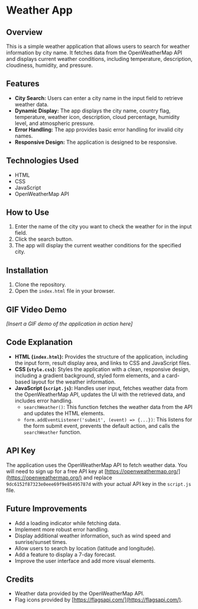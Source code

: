 # Weather App

## Overview

This is a simple weather application that allows users to search for weather information by city name. It fetches data from the OpenWeatherMap API and displays current weather conditions, including temperature, description, cloudiness, humidity, and pressure.

## Features

* **City Search:** Users can enter a city name in the input field to retrieve weather data.
* **Dynamic Display:** The app displays the city name, country flag, temperature, weather icon, description, cloud percentage, humidity level, and atmospheric pressure.
* **Error Handling:** The app provides basic error handling for invalid city names.
* **Responsive Design:** The application is designed to be responsive.

## Technologies Used

* HTML
* CSS
* JavaScript
* OpenWeatherMap API

## How to Use

1.  Enter the name of the city you want to check the weather for in the input field.
2.  Click the search button.
3.  The app will display the current weather conditions for the specified city.

## Installation

1.  Clone the repository.
2.  Open the `index.html` file in your browser.

##  GIF Video Demo

*[Insert a GIF demo of the application in action here]*

##  Code Explanation

* **HTML (`index.html`):** Provides the structure of the application, including the input form, result display area, and links to CSS and JavaScript files.
* **CSS (`style.css`):** Styles the application with a clean, responsive design, including a gradient background, styled form elements, and a card-based layout for the weather information.
* **JavaScript (`script.js`):** Handles user input, fetches weather data from the OpenWeatherMap API, updates the UI with the retrieved data, and includes error handling.
    * `searchWeather()`:  This function fetches the weather data from the API and updates the HTML elements.
    * `form.addEventListener('submit', (event) => {...})`: This listens for the form submit event, prevents the default action, and calls the `searchWeather` function.

## API Key

The application uses the OpenWeatherMap API to fetch weather data. You will need to sign up for a free API key at [https://openweathermap.org/](https://openweathermap.org/) and replace  `9dc6152f87323e0eee69f9e85495787d`  with your actual API key in the `script.js` file.

##  Future Improvements

* Add a loading indicator while fetching data.
* Implement more robust error handling.
* Display additional weather information, such as wind speed and sunrise/sunset times.
* Allow users to search by location (latitude and longitude).
* Add a feature to display a 7-day forecast.
* Improve the user interface and add more visual elements.

##  Credits

* Weather data provided by the OpenWeatherMap API.
* Flag icons provided by [https://flagsapi.com/](https://flagsapi.com/).
